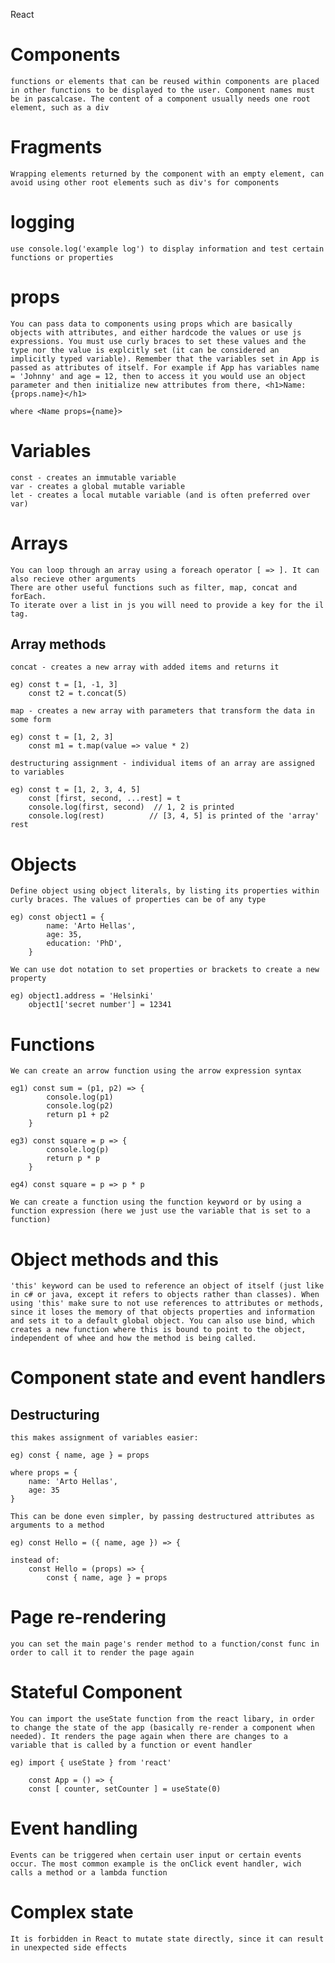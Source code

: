 React

# Components
    functions or elements that can be reused within components are placed in other functions to be displayed to the user. Component names must be in pascalcase. The content of a component usually needs one root element, such as a div

# Fragments
    Wrapping elements returned by the component with an empty element, can avoid using other root elements such as div's for components

# logging
    use console.log('example log') to display information and test certain functions or properties

# props
    You can pass data to components using props which are basically objects with attributes, and either hardcode the values or use js expressions. You must use curly braces to set these values and the type nor the value is explcitly set (it can be considered an implicitly typed variable). Remember that the variables set in App is passed as attributes of itself. For example if App has variables name = 'Johnny' and age = 12, then to access it you would use an object parameter and then initialize new attributes from there, <h1>Name: {props.name}</h1>
    
    where <Name props={name}>

# Variables
    const - creates an immutable variable
    var - creates a global mutable variable
    let - creates a local mutable variable (and is often preferred over var)

# Arrays
    You can loop through an array using a foreach operator [ => ]. It can also recieve other arguments
    There are other useful functions such as filter, map, concat and forEach.
    To iterate over a list in js you will need to provide a key for the il tag.

## Array methods
    concat - creates a new array with added items and returns it

    eg) const t = [1, -1, 3]
        const t2 = t.concat(5) 

    map - creates a new array with parameters that transform the data in some form

    eg) const t = [1, 2, 3]
        const m1 = t.map(value => value * 2)

    destructuring assignment - individual items of an array are assigned to variables

    eg) const t = [1, 2, 3, 4, 5]
        const [first, second, ...rest] = t
        console.log(first, second)  // 1, 2 is printed  
        console.log(rest)          // [3, 4, 5] is printed of the 'array' rest

# Objects
    Define object using object literals, by listing its properties within curly braces. The values of properties can be of any type

    eg) const object1 = {
            name: 'Arto Hellas',
            age: 35,
            education: 'PhD',
        }   

    We can use dot notation to set properties or brackets to create a new property
    
    eg) object1.address = 'Helsinki'
        object1['secret number'] = 12341

# Functions
    We can create an arrow function using the arrow expression syntax

    eg1) const sum = (p1, p2) => {
            console.log(p1)
            console.log(p2)
            return p1 + p2
        }
    
    eg3) const square = p => {
            console.log(p)
            return p * p
        }

    eg4) const square = p => p * p

    We can create a function using the function keyword or by using a function expression (here we just use the variable that is set to a function)

# Object methods and this
    'this' keyword can be used to reference an object of itself (just like in c# or java, except it refers to objects rather than classes). When using 'this' make sure to not use references to attributes or methods, since it loses the memory of that objects properties and information and sets it to a default global object. You can also use bind, which creates a new function where this is bound to point to the object, independent of whee and how the method is being called.

# Component state and event handlers

## Destructuring
    this makes assignment of variables easier:
    
    eg) const { name, age } = props
    
    where props = {
        name: 'Arto Hellas',
        age: 35
    }

    This can be done even simpler, by passing destructured attributes as arguments to a method

    eg) const Hello = ({ name, age }) => {
    
    instead of:
        const Hello = (props) => {
            const { name, age } = props

# Page re-rendering
    you can set the main page's render method to a function/const func in order to call it to render the page again

# Stateful Component
    You can import the useState function from the react libary, in order to change the state of the app (basically re-render a component when needed). It renders the page again when there are changes to a variable that is called by a function or event handler

    eg) import { useState } from 'react'

        const App = () => {
        const [ counter, setCounter ] = useState(0)

# Event handling
    Events can be triggered when certain user input or certain events occur. The most common example is the onClick event handler, wich calls a method or a lambda function

# Complex state
    It is forbidden in React to mutate state directly, since it can result in unexpected side effects


